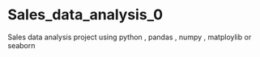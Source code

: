 # Sales_data_analysis_0
Sales data analysis project using python , pandas , numpy , matploylib or seaborn
